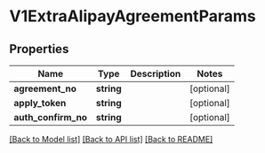 # V1ExtraAlipayAgreementParams

## Properties
Name | Type | Description | Notes
------------ | ------------- | ------------- | -------------
**agreement_no** | **string** |  | [optional] 
**apply_token** | **string** |  | [optional] 
**auth_confirm_no** | **string** |  | [optional] 

[[Back to Model list]](../README.md#documentation-for-models) [[Back to API list]](../README.md#documentation-for-api-endpoints) [[Back to README]](../README.md)



